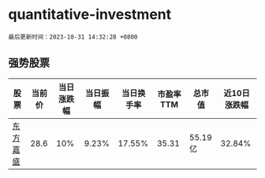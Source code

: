 # quantitative-investment

`最后更新时间：2023-10-31 14:32:28 +0800`

## 强势股票

|股票|当前价|当日涨跌幅|当日振幅|当日换手率|市盈率TTM|总市值|近10日涨跌幅|
|----|----|----|----|----|----|----|----|
|[东方嘉盛](https://xueqiu.com/S/SZ002889)|28.6|10%|9.23%|17.55%|35.31|55.19亿|32.84%|
